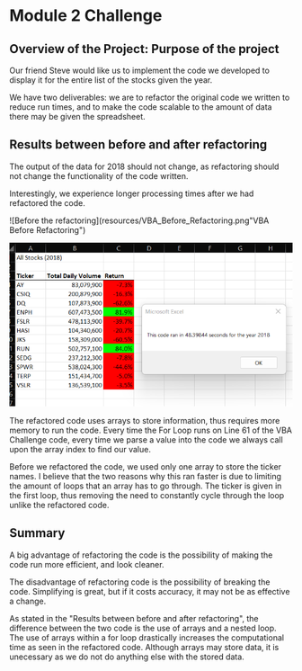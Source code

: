# Module 2 Challenge #



## Overview of the Project: Purpose of the project ##

Our friend Steve would like us to implement the code we developed to display it for the entire list of the stocks given the year.

We have two deliverables: we are to refactor the original code we written to reduce run times, and to make the code scalable to the amount of data there may be given the spreadsheet.

## Results between before and after refactoring ##

The output of the data for 2018 should not change, as refactoring should not change the functionality of the code written. 

Interestingly, we experience longer processing times after we had refactored the code.

![Before the refactoring](resources/VBA_Before_Refactoring.png"VBA Before Refactoring")

![After the refactoring](resources/VBA_Challenge_2018.png "VBA After Refactoring")

The refactored code uses arrays to store information, thus requires more memory to run the code. Every time the For Loop runs on Line 61 of the VBA Challenge code, every time we parse a value into the code we always call upon the array index to find our value.

Before we refactored the code, we used only one array to store the ticker names. I believe that the two reasons why this ran faster is due to limiting the amount of loops that an array has to go through. The ticker is given in the first loop, thus removing the need to constantly cycle through the loop unlike the refactored code.

## Summary ##

A big advantage of refactoring the code is the possibility of making the code run more efficient, and look cleaner. 

The disadvantage of refactoring code is the possibility of breaking the code. Simplifying is great, but if it costs accuracy, it may not be as effective a change.

As stated in the "Results between before and after refactoring", the difference between the two code is the use of arrays and a nested loop. The use of arrays within a for loop drastically increases the computational time as seen in the refactored code. Although arrays may store data, it is unecessary as we do not do anything else with the stored data. 